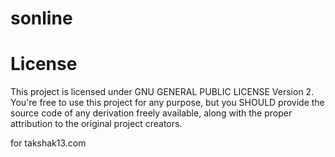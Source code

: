sonline
=======
License
=======
This project is licensed under GNU GENERAL PUBLIC LICENSE Version 2.
You're free to use this project for any purpose, but you
SHOULD provide the source code of any derivation freely available,
along with the proper attribution to the original project creators.

for takshak13.com
